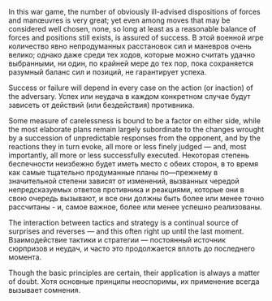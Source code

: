 
In this war game, the number of obviously ill-advised dispositions of forces and manœuvres is very great; yet even among moves that may be considered well chosen, none, so long at least as a reasonable balance of forces and positions still exists, is assured of success.
В этой военной игре количество явно непродуманных расстановок сил и маневров очень велико; однако даже среди тех ходов, которые можно считать удачно выбранными, ни один, по крайней мере до тех пор, пока сохраняется разумный баланс сил и позиций, не гарантирует успеха.

Success or failure will depend in every case on the action (or inaction) of the adversary.
Успех или неудача в каждом конкретном случае будут зависеть от действий (или бездействия) противника.

Some measure of carelessness is bound to be a factor on either side, while the most elaborate plans remain largely subordinate to the changes wrought by a succession of unpredictable responses from the opponent, and by the reactions they in turn evoke, all more or less finely judged — and, most importantly, all more or less successfully executed.
Некоторая степень беспечности неизбежно будет иметь место с обеих сторон, в то время как самые тщательно продуманные планы по—прежнему в значительной степени зависят от изменений, вызванных чередой непредсказуемых ответов противника и реакциями, которые они в свою очередь вызывают, и все они должны быть более или менее точно рассчитаны - и, самое важное, более или менее успешно реализованы.

The interaction between tactics and strategy is a continual source of surprises and reverses — and this often right up until the last moment.
Взаимодействие тактики и стратегии — постоянный источник сюрпризов и неудач, и часто это продолжается вплоть до последнего момента.

Though the basic principles are certain, their application is always a matter of doubt.
Хотя основные принципы неоспоримы, их применение всегда вызывает сомнения.
